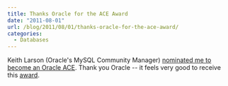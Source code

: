 ```yaml
---
title: Thanks Oracle for the ACE Award
date: "2011-08-01"
url: /blog/2011/08/01/thanks-oracle-for-the-ace-award/
categories:
  - Databases
---
```

Keith Larson (Oracle's MySQL Community Manager) [nominated me to become an Oracle ACE][1]. Thank you Oracle -- it feels very good to receive this [award][2].

 [1]: http://sqlhjalp.blogspot.com/2011/07/oracle-ace-award-baron-schwartz.html
 [2]: http://apex.oracle.com/pls/otn/f?p=19297:4:4267673706864143::NO:4:P4_ID:4342
